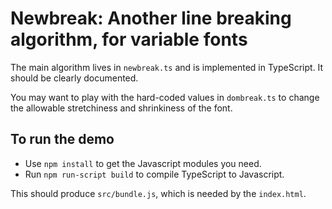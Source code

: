 # Newbreak: Another line breaking algorithm, for variable fonts

The main algorithm lives in `newbreak.ts` and is implemented in TypeScript.
It should be clearly documented.

You may want to play with the hard-coded values in `dombreak.ts` to change
the allowable stretchiness and shrinkiness of the font.

## To run the demo

* Use `npm install` to get the Javascript modules you need.
* Run `npm run-script build` to compile TypeScript to Javascript.

This should produce `src/bundle.js`, which is needed by the `index.html`.

